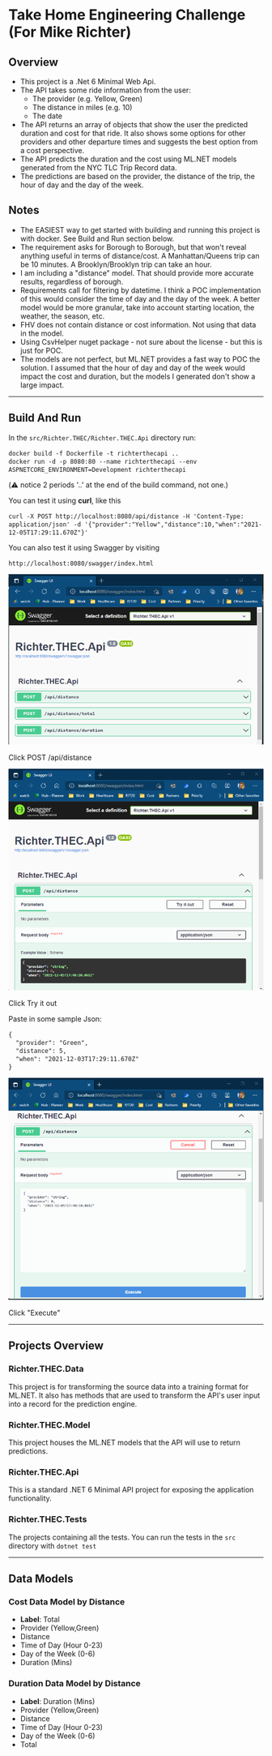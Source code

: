 
# Take Home Engineering Challenge (For Mike Richter)

## Overview
* This project is a .Net 6 Minimal Web Api.
* The API takes some ride information from the user: 
  * The provider (e.g. Yellow, Green)
  * The distance in miles (e.g. 10)
  * The date
* The API returns an array of objects that show the user the predicted duration and cost for that ride. It also shows some options for other providers and other departure times and suggests the best option from a cost perspective. 
* The API predicts the duration and the cost using ML.NET models generated from the NYC TLC Trip Record data. 
* The predictions are based on the provider, the distance of the trip, the hour of day and the day of the week. 
## Notes
* The EASIEST way to get started with building and running this project is with docker. See Build and Run section below.
* The requirement asks for Borough to Borough, but that won't reveal anything useful in terms of distance/cost. A Manhattan/Queens trip can be 10 minutes. A Brooklyn/Brooklyn trip can take an hour. 
* I am including a "distance" model. That should provide more accurate results, regardless of borough.
* Requirements call for filtering by datetime. I think a POC implementation of this would consider the time of day and the day of the week. A better model would be more granular, take into account starting location, the weather, the season, etc.
* FHV does not contain distance or cost information. Not using that data in the model.
* Using CsvHelper nuget package - not sure about the license - but this is just for POC.
* The models are not perfect, but ML.NET provides a fast way to POC the solution. I assumed that the hour of day and day of the week would impact the cost and duration, but the models I generated don't show a large impact. 
---
## Build And Run

In the `src/Richter.THEC/Richter.THEC.Api` directory run:
```
docker build -f Dockerfile -t richterthecapi ..
docker run -d -p 8080:80 --name richterthecapi --env ASPNETCORE_ENVIRONMENT=Development richterthecapi
```
(:warning: notice 2 periods '..' at the end of the build command, not one.)

You can test it using **curl**, like this
```
curl -X POST http://localhost:8080/api/distance -H 'Content-Type: application/json' -d '{"provider":"Yellow","distance":10,"when":"2021-12-05T17:29:11.670Z"}'
```
You can also test it using Swagger by visiting
```
http://localhost:8080/swagger/index.html
```
![Swagger Home](swagger-home.png "Swagger Home")

Click POST /api/distance

![Swagger Try](swagger-try.png "Swagger Try")


Click Try it out

Paste in some sample Json:
```
{
  "provider": "Green",
  "distance": 5,
  "when": "2021-12-03T17:29:11.670Z"
}
```
![Swagger Execute](swagger-exec.png "Swagger Execute")

Click "Execute"

-----
## Projects Overview
### Richter.THEC.Data
This project is for transforming the source data into a training format for ML.NET. It also has methods that are used to transform the API's user input into a record for the prediction engine.
### Richter.THEC.Model
This project houses the ML.NET models that the API will use to return predictions.
### Richter.THEC.Api
This is a standard .NET 6 Minimal API project for exposing the application functionality.
### Richter.THEC.Tests
The projects containing all the tests. You can run the tests in the `src` directory with `dotnet test`

---
## Data Models
### Cost Data Model by Distance
* **Label**: Total
* Provider (Yellow,Green)
* Distance
* Time of Day (Hour 0-23)
* Day of the Week (0-6)
* Duration (Mins)

### Duration Data Model by Distance
* **Label**: Duration (Mins)
* Provider (Yellow,Green)
* Distance
* Time of Day (Hour 0-23)
* Day of the Week (0-6)
* Total



